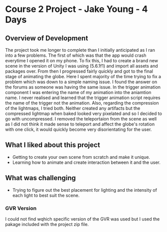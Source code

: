 # Course 2 Project - Jake Young - 4 Days

## Overview of Development
The project took me longer to complete than I initially anticipated as I ran into a few problems. The first of which was that the app would crash everytime I opened it on my phone. To fix this, I had to create a brand new scene in the version of Unity I was using (5.6.1f1) and import all assets and packages over. From then I progressed fairly quickly and got to the final stage of animating the globe. Here I spent majority of the time trying to fix a problem which was down to a simple naming issue. I found the answer on the forums as someone was having the same issue. In the trigger animation component I was entering the name of my animation into the aniamtion name. I never realised and learned that the trigger animation script requires the name of the trigger not the animation. Also, regarding the compression of the lightmaps, I tried both. Neither created any artifacts but the compressed lightmap when baked looked very pixelated and so I decided to go with uncompressed. I removed the teleportaion from the scene as well as I did not think it made sense to teleport and affect the globe's rotation with one click, it would quickly become very disorientating for the user. 

## What I liked about this project
- Getting to create your own scene from scratch and make it unique.
- Learning how to animate and create interaction between it and the user. 

## What was challenging 
- Trying to figure out the best placement for lighting and the intensity of each light to best suit the scene. 




### GVR Version 
I could not find wqhich specific version of the GVR was used but I used the pakage included with the project zip file. 

